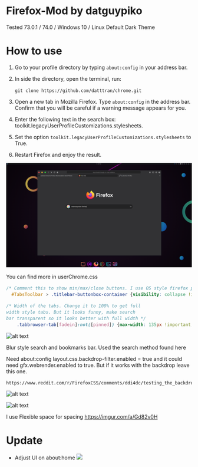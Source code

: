 # Firefox-Mod by datguypiko
Tested 73.0.1 / 74.0 /  Windows 10 / Linux Default Dark Theme
# How to use
1. Go to your profile directory by typing ```about:config``` in your address bar. 

2. In side the directory, open the terminal, run:

  	```git clone https://github.com/datttran/chrome.git```

3. Open a new tab in Mozilla Firefox. Type ```about:config``` in the address bar. Confirm that you will be careful if a warning message appears for you.

4. Enter the following text in the search box: toolkit.legacyUserProfileCustomizations.stylesheets.

5. Set the option ``toolkit.legacyUserProfileCustomizations.stylesheets`` to True.

6. Restart Firefox and enjoy the result.

![](image/type.png)

You can find more in userChrome.css
```css
/* Comment this to show min/max/close buttons. I use OS style firefox plugin. */
  #TabsToolbar > .titlebar-buttonbox-container {visibility: collapse !important;}
```

```css
/* Width of the tabs. Change it to 100% to get full 
width style tabs. But it looks funny, make search 
bar transparent so it looks better with full width */
	.tabbrowser-tab[fadein]:not([pinned]) {max-width: 135px !important;}  
```  
![alt text](https://i.imgur.com/8IUIq2g.png)

Blur style search and bookmarks bar. Used the search method found here 

Need about:config layout.css.backdrop-filter.enabled = true
and it could need  gfx.webrender.enabled to true. But if it works with the backdrop leave this one.
```
https://www.reddit.com/r/FirefoxCSS/comments/ddi4dc/testing_the_backdropfilter_in_the_url_dropdown/
```  
 ![alt text](https://i.imgur.com/bU7ahnk.png)
 
 ![alt text](https://i.imgur.com/OasXFqd.png)
 
 I use Flexible space for spacing https://imgur.com/a/Gd82v0H 
 
 # Update
 - Adjust UI on about:home
 ![](image/newteb.png)
